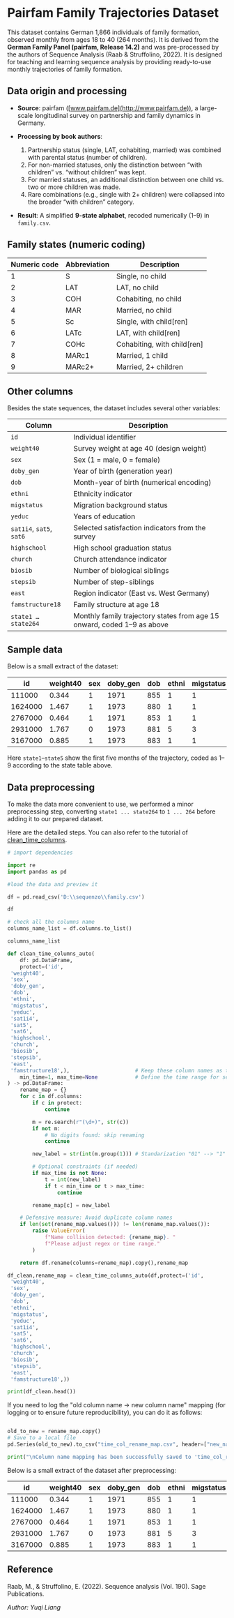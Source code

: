<!--
 * @Author: Yuqi Liang dawson1900@live.com
 * @Date: 2025-09-21 14:41:01
 * @LastEditors: Yuqi Liang dawson1900@live.com
 * @LastEditTime: 2025-09-21 14:57:27
 * @FilePath: /SequenzoWebsite/docs/en/datasets/pairfam-family.md
 * @Description: 这是默认设置,请设置`customMade`, 打开koroFileHeader查看配置 进行设置: https://github.com/OBKoro1/koro1FileHeader/wiki/%E9%85%8D%E7%BD%AE
-->
# Pairfam Family Trajectories Dataset

This dataset contains German 1,866 individuals of family formation, observed monthly from ages 18 to 40 (264 months). It is derived from the **German Family Panel (pairfam, Release 14.2)** and was pre-processed by the authors of Sequence Analysis (Raab & Struffolino, 2022). It is designed for teaching and learning sequence analysis by providing ready-to-use monthly trajectories of family formation.

## Data origin and processing

* **Source**: pairfam ([www.pairfam.de](http://www.pairfam.de)), a large-scale longitudinal survey on partnership and family dynamics in Germany.

* **Processing by book authors**:

  1. Partnership status (single, LAT, cohabiting, married) was combined with parental status (number of children).
  2. For non-married statuses, only the distinction between “with children” vs. “without children” was kept.
  3. For married statuses, an additional distinction between one child vs. two or more children was made.
  4. Rare combinations (e.g., single with 2+ children) were collapsed into the broader “with children” category.


* **Result**: A simplified **9-state alphabet**, recoded numerically (1–9) in `family.csv`.

## Family states (numeric coding)

| Numeric code | Abbreviation | Description                  |
| ------------ | ------------ | ---------------------------- |
| 1            | S            | Single, no child             |
| 2            | LAT          | LAT, no child                |
| 3            | COH          | Cohabiting, no child         |
| 4            | MAR          | Married, no child            |
| 5            | Sc           | Single, with child\[ren]     |
| 6            | LATc         | LAT, with child\[ren]        |
| 7            | COHc         | Cohabiting, with child\[ren] |
| 8            | MARc1        | Married, 1 child             |
| 9            | MARc2+       | Married, 2+ children         |

## Other columns

Besides the state sequences, the dataset includes several other variables:

| Column                   | Description                                                             |
| ------------------------ | ----------------------------------------------------------------------- |
| `id`                     | Individual identifier                                                   |
| `weight40`               | Survey weight at age 40 (design weight)                                 |
| `sex`                    | Sex (1 = male, 0 = female)                                              |
| `doby_gen`               | Year of birth (generation year)                                         |
| `dob`                    | Month-year of birth (numerical encoding)                                |
| `ethni`                  | Ethnicity indicator                                                     |
| `migstatus`              | Migration background status                                             |
| `yeduc`                  | Years of education                                                      |
| `sat1i4`, `sat5`, `sat6` | Selected satisfaction indicators from the survey                        |
| `highschool`             | High school graduation status                                           |
| `church`                 | Church attendance indicator                                             |
| `biosib`                 | Number of biological siblings                                           |
| `stepsib`                | Number of step-siblings                                                 |
| `east`                   | Region indicator (East vs. West Germany)                                |
| `famstructure18`         | Family structure at age 18                                              |
| `state1 … state264`      | Monthly family trajectory states from age 15 onward, coded 1–9 as above |

## Sample data

Below is a small extract of the dataset:

| id      | weight40 | sex | doby\_gen | dob | ethni | migstatus | yeduc | highschool | church | biosib | east | state1 | state2 | state3 | state4 | state5 | … |
| ------- | -------- | --- | --------- | --- | ----- | --------- | ----- | ---------- | ------ | ------ | ---- | ------ | ------ | ------ | ------ | ------ | - |
| 111000  | 0.344    | 1   | 1971      | 855 | 1     | 1         | 11.5  | 0          | 0      | 1      | 1    | 5      | 5      | 5      | 5      | 5      | … |
| 1624000 | 1.467    | 1   | 1973      | 880 | 1     | 1         | 11.5  | 0          | 1      | 1      | 1    | 1      | 1      | 1      | 1      | 1      | … |
| 2767000 | 0.464    | 1   | 1971      | 853 | 1     | 1         | 9.0   | 0          | 0      | 3      | 0    | 1      | 1      | 1      | 1      | 1      | … |
| 2931000 | 1.767    | 0   | 1973      | 881 | 5     | 3         | 10.5  | 0          | 1      | 1      | 0    | 1      | 1      | 1      | 1      | 1      | … |
| 3167000 | 0.885    | 1   | 1973      | 883 | 1     | 1         | 11.5  | 0          | 0      | 1      | 0    | 3      | 3      | 3      | 3      | 3      | … |

Here `state1`–`state5` show the first five months of the trajectory, coded as 1–9 according to the state table above.

## Data preprocessing
To make the data more convenient to use, we performed a minor preprocessing step, converting `state1 ... state264` to `1 ... 264` before adding it to our prepared dataset.

Here are the detailed steps. You can also refer to the tutorial of [clean_time_columns](https://sequenzo.yuqi-liang.tech/en/data-preprocessing/clean_time_columns).

```python
# import dependencies

import re
import pandas as pd

#load the data and preview it

df = pd.read_csv('D:\\sequenzo\\family.csv')

df
```
```python
# check all the columns name
columns_name_list = df.columns.to_list()

columns_name_list
```
```python
def clean_time_columns_auto(
    df: pd.DataFrame,
    protect=('id',
 'weight40',
 'sex',
 'doby_gen',
 'dob',
 'ethni',
 'migstatus',
 'yeduc',
 'sat1i4',
 'sat5',
 'sat6',
 'highschool',
 'church',
 'biosib',
 'stepsib',
 'east',
 'famstructure18',),                     # Keep these column names as they are
    min_time=1, max_time=None            # Define the time range for selection
) -> pd.DataFrame:
    rename_map = {}
    for c in df.columns:
        if c in protect:
            continue

        m = re.search(r"(\d+)", str(c))
        if not m:
            # No digits found: skip renaming
            continue

        new_label = str(int(m.group(1))) # Standarization "01" --> "1"

        # Optional constraints (if needed)
        if max_time is not None:
            t = int(new_label)
            if t < min_time or t > max_time:
                continue

        rename_map[c] = new_label

    # Defensive measure: Avoid duplicate column names
    if len(set(rename_map.values())) != len(rename_map.values()):
        raise ValueError(
            f"Name collision detected: {rename_map}. "
            f"Please adjust regex or time range."
        )

    return df.rename(columns=rename_map).copy(),rename_map
```
```python
df_clean,rename_map = clean_time_columns_auto(df,protect=('id',
 'weight40',
 'sex',
 'doby_gen',
 'dob',
 'ethni',
 'migstatus',
 'yeduc',
 'sat1i4',
 'sat5',
 'sat6',
 'highschool',
 'church',
 'biosib',
 'stepsib',
 'east',
 'famstructure18',))

print(df_clean.head())
```
If you need to log the "old column name -> new column name" mapping (for logging or to ensure future reproducibility), you can do it as follows:

```python

old_to_new = rename_map.copy()
# Save to a local file
pd.Series(old_to_new).to_csv("time_col_rename_map.csv", header=["new_name"])

print("\nColumn name mapping has been successfully saved to 'time_col_rename_map.csv'!")
```
Below is a small extract of the dataset after preprocessing:

| id      | weight40 | sex | doby\_gen | dob | ethni | migstatus | yeduc | highschool | church | biosib | east | 1 | 2 | 3 | 4 | 5 | … |
| ------- | -------- | --- | --------- | --- | ----- | --------- | ----- | ---------- | ------ | ------ | ---- | ------ | ------ | ------ | ------ | ------ | - |
| 111000  | 0.344    | 1   | 1971      | 855 | 1     | 1         | 11.5  | 0          | 0      | 1      | 1    | 5      | 5      | 5      | 5      | 5      | … |
| 1624000 | 1.467    | 1   | 1973      | 880 | 1     | 1         | 11.5  | 0          | 1      | 1      | 1    | 1      | 1      | 1      | 1      | 1      | … |
| 2767000 | 0.464    | 1   | 1971      | 853 | 1     | 1         | 9.0   | 0          | 0      | 3      | 0    | 1      | 1      | 1      | 1      | 1      | … |
| 2931000 | 1.767    | 0   | 1973      | 881 | 5     | 3         | 10.5  | 0          | 1      | 1      | 0    | 1      | 1      | 1      | 1      | 1      | … |
| 3167000 | 0.885    | 1   | 1973      | 883 | 1     | 1         | 11.5  | 0          | 0      | 1      | 0    | 3      | 3      | 3      | 3      | 3      | … |

## Reference

Raab, M., & Struffolino, E. (2022). Sequence analysis (Vol. 190). Sage Publications.

*Author: Yuqi Liang*